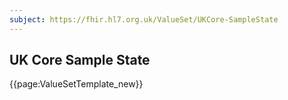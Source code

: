 ```yaml
---
subject: https://fhir.hl7.org.uk/ValueSet/UKCore-SampleState
---
```

## UK Core Sample State

{{page:ValueSetTemplate_new}}